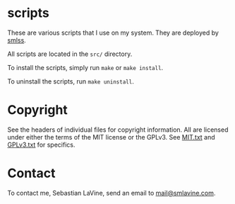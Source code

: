 scripts
=======
These are various scripts that I use on my system. They are deployed by
[smlss](https://sr.ht/~smlavine/smlss).

All scripts are located in the ```src/``` directory.

To install the scripts, simply run ```make``` or ```make install```.

To uninstall the scripts, run ```make uninstall```.

Copyright
=========
See the headers of individual files for copyright information. All are licensed
under either the terms of the MIT license or the GPLv3. See
[MIT.txt](https://git.sr.ht/~smlavine/scripts/tree/master/item/MIT.txt)
and
[GPLv3.txt](https://git.sr.ht/~smlavine/scripts/tree/master/item/GPLv3.txt)
for specifics.

Contact
=======
To contact me, Sebastian LaVine, send an email to <mail@smlavine.com>.
